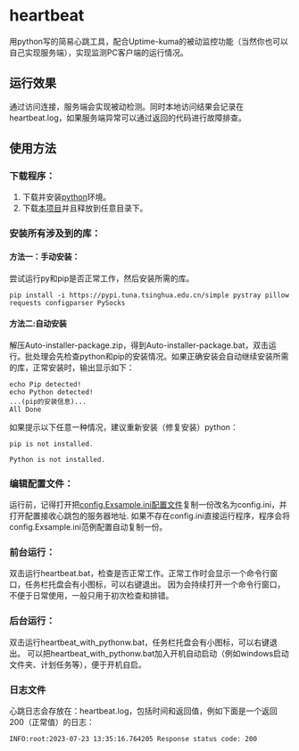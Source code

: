 # heartbeat
用python写的简易心跳工具，配合Uptime-kuma的被动监控功能（当然你也可以自己实现服务端），实现监测PC客户端的运行情况。

## 运行效果
通过访问连接，服务端会实现被动检测。同时本地访问结果会记录在heartbeat.log，如果服务端异常可以通过返回的代码进行故障排查。

## 使用方法

### 下载程序：
1. 下载并安装[python](https://python.org/downloads/release/)环境。
2. 下载[本项目](https://github.com/yshtcn/heartbeat/archive/refs/heads/main.zip)并且释放到任意目录下。

### 安装所有涉及到的库：

#### 方法一：手动安装：
尝试运行py和pip是否正常工作，然后安装所需的库。
```
pip install -i https://pypi.tuna.tsinghua.edu.cn/simple pystray pillow requests configparser PySocks
```

#### 方法二:自动安装
解压Auto-installer-package.zip，得到Auto-installer-package.bat，双击运行。批处理会先检查python和pip的安装情况。如果正确安装会自动继续安装所需的库，正常安装时，输出显示如下：
```
echo Pip detected!
echo Python detected!
...(pip的安装信息)...
All Done
```
如果提示以下任意一种情况，建议重新安装（修复安装）python：
```
pip is not installed.
```
```
Python is not installed.
```

### 编辑配置文件：
运行前，记得打开把[config.Exsample.ini配置文件](https://github.com/yshtcn/heartbeat/blob/main/config.Exsample.ini)复制一份改名为config.ini，并打开配置接收心跳包的服务器地址.
如果不存在config.ini直接运行程序，程序会将config.Exsample.ini范例配置自动复制一份。

### 前台运行：
双击运行heartbeat.bat，检查是否正常工作。正常工作时会显示一个命令行窗口，任务栏托盘会有小图标，可以右键退出。
因为会持续打开一个命令行窗口，不便于日常使用，一般只用于初次检查和排错。

### 后台运行：
双击运行heartbeat_with_pythonw.bat，任务栏托盘会有小图标，可以右键退出。
可以把heartbeat_with_pythonw.bat加入开机自动启动（例如windows启动文件夹、计划任务等），便于开机自启。

### 日志文件
心跳日志会存放在：heartbeat.log，包括时间和返回值，例如下面是一个返回200（正常值）的日志：
```
INFO:root:2023-07-23 13:35:16.764205 Response status code: 200
```
